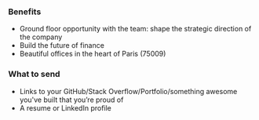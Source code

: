 ### Benefits
- Ground floor opportunity with the team: shape the strategic direction of the company
- Build the future of finance
- Beautiful offices in the heart of Paris (75009)

### What to send
- Links to your GitHub/Stack Overflow/Portfolio/something awesome you've built that you’re proud of
- A resume or LinkedIn profile

